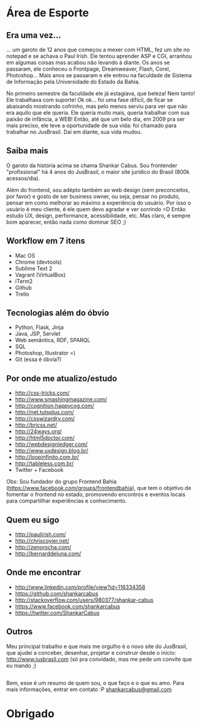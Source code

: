 # Área de Esporte


## Era uma vez...
... um garoto de 12 anos que começou a mexer com HTML, fez um site no notepad e se achava o Paul Irish. Ele tentou aprender ASP e CGI, arranhou em algumas coisas mas acabou não levando à diante. Os anos se passaram, ele conheceu o Frontpage, Dreamweaver, Flash, Corel, Photoshop... Mais anos se passaram e ele entrou na faculdade de Sistema de Informação pela Universidade do Estado da Bahia.

No primeiro semestre da faculdade ele já estagiava, que beleza! Nem tanto! Ele trabalhava com suporte! Ok ok... foi uma fase difícil, de ficar se abaixando mostrando cofrinho, mas pelo menos serviu para ver que não era aquilo que ele queria. Ele queria muito mais, queria trabalhar com sua paixão de infância, a WEB! Então, até que um belo dia, em 2009 pra ser mais preciso, ele teve a oportunidade de sua vida: foi chamado para trabalhar no JusBrasil. Daí em diante, sua vida mudou.

## Saiba mais
O garoto da história acima se chama Shankar Cabus. Sou frontender "profissional" há 4 anos do JusBrasil, o maior site jurídico do Brasil (800k acessos/dia). 

Além do frontend, sou adépto também ao web design (sem preconceitos, por favor) e gosto de ser business owner, ou seja, pensar no produto, pensar em como melhorar ao máximo a experiência do usuário. Por isso o usuário é meu cliente, é ele quem devo agradar e ver sorrindo =D Então estudo UX, design, performance, acessibilidade, etc. Mas claro, é sempre bom aparecer, então nada como dominar SEO ;)

## Workflow em 7 itens
- Mac OS
- Chrome (devtools)
- Sublime Text 2
- Vagrant (VirtualBox)
- iTerm2
- Github
- Trello

## Tecnologias além do óbvio
- Python, Flask, Jinja
- Java, JSP, Servlet
- Web semântica, RDF, SPARQL
- SQL
- Photoshop, Illustrator =)
- Git (essa é óbvia?)

## Por onde me atualizo/estudo
- http://css-tricks.com/
- http://www.smashingmagazine.com/
- http://cognition.happycog.com/
- http://net.tutsplus.com/
- http://csswizardry.com/
- http://bricss.net/
- http://24ways.org/
- http://html5doctor.com/
- http://webdesignledger.com/
- http://www.uxdesign.blog.br/
- http://loopinfinito.com.br/
- http://tableless.com.br/
- Twitter + Facebook

Obs: Sou fundador do grupo Frontend Bahia (https://www.facebook.com/groups/frontendbahia), que tem o objetivo de fomentar o frontend no estado, promovendo encontros e eventos locais para compartilhar experiências e conhecimento.

## Quem eu sigo
- http://paulirish.com/
- http://chriscoyier.net/
- http://zenorocha.com/
- http://bernarddeluna.com/

## Onde me encontrar
- http://www.linkedin.com/profile/view?id=116334358
- https://github.com/shankarcabus
- http://stackoverflow.com/users/980377/shankar-cabus
- https://www.facebook.com/shankarcabus
- https://twitter.com/ShankarCabus

## Outros
Meu principal trabalho e que mais me orgulho é o novo site do JusBrasil, que ajudei a conceber, desenhar, projetar e construir desde o início: http://www.jusbrasil.com (só pra convidado, mas me pede um convite que eu mando ;)

## </html>
Bem, esse é um resumo de quem sou, o que faço e o que eu amo. Para mais informações, entrar em contato :P
shankarcabus@gmail.com

# Obrigado

